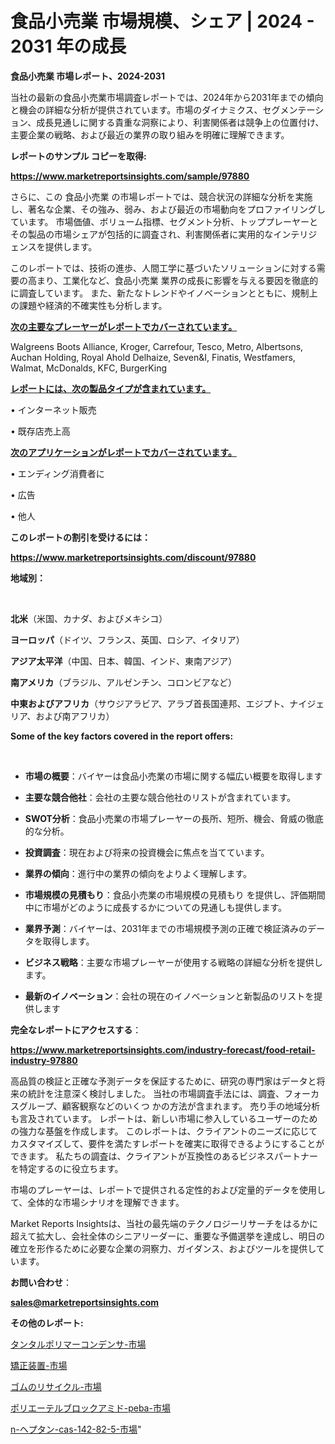# 食品小売業 市場規模、シェア | 2024 - 2031 年の成長

<strong>食品小売業 市場レポート、2024-2031</strong>

当社の最新の食品小売業市場調査レポートでは、2024年から2031年までの傾向と機会の詳細な分析が提供されています。市場のダイナミクス、セグメンテーション、成長見通しに関する貴重な洞察により、利害関係者は競争上の位置付け、主要企業の戦略、および最近の業界の取り組みを明確に理解できます。



<strong>レポートのサンプル コピーを取得:</strong> <a href=https://www.marketreportsinsights.com/sample/97880>

<strong><u>https://www.marketreportsinsights.com/sample/97880</u></strong></a>

さらに、この 食品小売業 の市場レポートでは、競合状況の詳細な分析を実施し、著名な企業、その強み、弱み、および最近の市場動向をプロファイリングしています。 市場価値、ボリューム指標、セグメント分析、トッププレーヤーとその製品の市場シェアが包括的に調査され、利害関係者に実用的なインテリジェンスを提供します。

このレポートでは、技術の進歩、人間工学に基づいたソリューションに対する需要の高まり、工業化など、食品小売業 業界の成長に影響を与える要因を徹底的に調査しています。 また、新たなトレンドやイノベーションとともに、規制上の課題や経済的不確実性も分析します。



<strong><u>次の主要なプレーヤーがレポートでカバーされています。</u></strong>

Walgreens Boots Alliance, Kroger, Carrefour, Tesco, Metro, Albertsons, Auchan Holding, Royal Ahold Delhaize, Seven&I, Finatis, Westfamers, Walmat, McDonalds, KFC, BurgerKing



<strong><u><b>レポートには、次の製品タイプが含まれています。</b></u></strong>

• インターネット販売

• 既存店売上高



<strong><u><b>次のアプリケーションがレポートでカバーされています。</b></u></strong>

• エンディング消費者に

• 広告

• 他人



<strong><b>このレポートの割引を受けるには：</b></strong>

<a href=https://www.marketreportsinsights.com/discount/97880>

<strong><u>https://www.marketreportsinsights.com/discount/97880</u></strong></a>



<strong>地域別：</strong>

<strong> </strong>



<strong>北米</strong>（米国、カナダ、およびメキシコ）



<strong>ヨーロッパ</strong>（ドイツ、フランス、英国、ロシア、イタリア）



<strong>アジア太平洋</strong>（中国、日本、韓国、インド、東南アジア）



<strong>南アメリカ</strong>（ブラジル、アルゼンチン、コロンビアなど）



<strong>中東およびアフリカ</strong>（サウジアラビア、アラブ首長国連邦、エジプト、ナイジェリア、および南アフリカ）



<strong>Some of the key factors covered in the report offers:</strong>

<strong> </strong>
<ul>
  <li>

<strong>市場の概要</strong>：バイヤーは食品小売業の市場に関する幅広い概要を取得します</li>
  <li>

<strong>主要な競合他社</strong>：会社の主要な競合他社のリストが含まれています。</li>
  <li>

<strong>SWOT分析</strong>：食品小売業の市場プレーヤーの長所、短所、機会、脅威の徹底的な分析。</li>
  <li>

<strong>投資調査</strong>：現在および将来の投資機会に焦点を当てています。</li>
  <li>

<strong>業界の傾向</strong>：進行中の業界の傾向をよりよく理解します。</li>
  <li>

<strong>市場規模の見積もり</strong>：食品小売業の市場規模の見積もり を提供し、評価期間中に市場がどのように成長するかについての見通しも提供します。</li>
  <li>

<strong>業界予測</strong>：バイヤーは、2031年までの市場規模予測の正確で検証済みのデータを取得します。</li>
  <li>

<strong>ビジネス戦略</strong>：主要な市場プレーヤーが使用する戦略の詳細な分析を提供します。</li>
  <li>

<strong>最新のイノベーション</strong>：会社の現在のイノベーションと新製品のリストを提供します</li>
</ul>


<strong>完全なレポートにアクセスする</strong>：

<a href=https://www.marketreportsinsights.com/industry-forecast/food-retail-industry-97880>

<strong><u>https://www.marketreportsinsights.com/industry-forecast/food-retail-industry-97880</u></strong></a>

高品質の検証と正確な予測データを保証するために、研究の専門家はデータと将来の統計を注意深く検討しました。 当社の市場調査手法には、調査、フォーカスグループ、顧客観察などのいくつ かの方法が含まれます。 売り手の地域分析も言及されています。 レポートは、新しい市場に参入しているユーザーのための強力な基盤を作成します。 このレポートは、クライアントのニーズに応じてカスタマイズして、要件を満たすレポートを確実に取得できるようにすることができます。 私たちの調査は、クライアントが互換性のあるビジネスパートナーを特定するのに役立ちます。

市場のプレーヤーは、レポートで提供される定性的および定量的データを使用して、全体的な市場シナリオを理解できます。

Market Reports Insightsは、当社の最先端のテクノロジーリサーチをはるかに超えて拡大し、会社全体のシニアリーダーに、重要な予備選挙を達成し、明日の確立を形作るために必要な企業の洞察力、ガイダンス、およびツールを提供しています。



<strong><b>お問い合わせ</b></strong>：

<a href=mailto:sales@marketreportsinsights.com>

<strong><u>sales@marketreportsinsights.com</u></strong></a>



<strong>その他のレポート:</strong>

<a href=https://www.linkedin.com/pulse/タンタルポリマーコンデンサ-市場-2023-競争分析と事業成長-2030-trend-titans-360-analysis-nefzf/>タンタルポリマーコンデンサ-市場</a>

<a href=https://www.linkedin.com/pulse/矯正装置-市場-2023-最新の-cagr-および成長分析-2030-pr-news-hub-h1pjf/>矯正装置-市場</a>

<a href=https://www.linkedin.com/pulse/ゴムのリサイクル-市場-2023-総合分析と事業成長戦略-2030-data-dive-discoveries-24-analysis-avxxf/>ゴムのリサイクル-市場</a>

<a href=https://www.linkedin.com/pulse/ポリエーテルブロックアミド-peba-市場-2023-総利益と主要ベンダー-h9efc/>ポリエーテルブロックアミド-peba-市場</a>

<a href=https://www.linkedin.com/pulse/n-ヘプタン-cas-142-82-5-市場-2023-新興市場-将来の動向と市場需要-rxcsf/>n-ヘプタン-cas-142-82-5-市場</a>"
